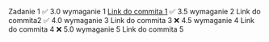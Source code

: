 Zadanie 1
✅ 3.0 wymaganie 1 [Link do commita 1](https://github.com/kowalczykkasia/e-biznes/commit/f8b1237f6fc7ee2879f422338a5350db4236510d)
✅ 3.5 wymaganie 2 Link do commita2
✅ 4.0 wymaganie 3 Link do commita 3
❌ 4.5 wymaganie 4 Link do commita 4
❌ 5.0 wymaganie 5 Link do commita 5
